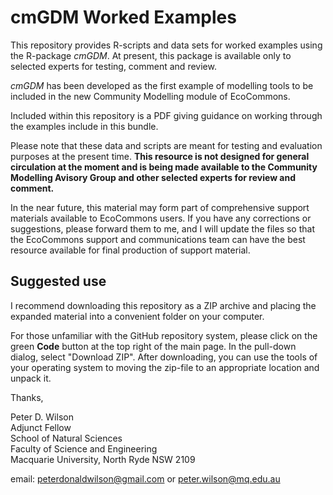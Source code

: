 # cmGDM Worked Examples

This repository provides R-scripts and data sets for worked examples using the R-package _cmGDM_. At present, this package is available only to selected experts for testing, comment and review.

_cmGDM_ has been developed as the first example of modelling tools to be included in the new Community Modelling module of EcoCommons.

Included within this repository is a PDF giving guidance on working through the examples include in this bundle.

Please note that these data and scripts are meant for testing and evaluation purposes at the present time. **This resource is not designed for general circulation at the moment and is being made available to the Community Modelling Avisory Group and other selected experts for review and comment.**

In the near future, this material may form part of comprehensive support materials available to EcoCommons users. If you have any corrections or suggestions, please forward them to me, and I will update the files so that the EcoCommons support and communications team can have the best resource available for final production of support material.

## Suggested use

I recommend downloading this repository as a ZIP archive and placing the expanded material into a convenient folder on your computer.

For those unfamiliar with the GitHub repository system, please click on the green **Code** button at the top right of the main page. In the pull-down dialog, select "Download ZIP". After downloading, you can use the tools of your operating system to moving the zip-file to an appropriate location and unpack it.

Thanks,

Peter D. Wilson  
Adjunct Fellow  
School of Natural Sciences  
Faculty of Science and Engineering  
Macquarie University, North Ryde NSW 2109

email: peterdonaldwilson@gmail.com    or    peter.wilson@mq.edu.au
